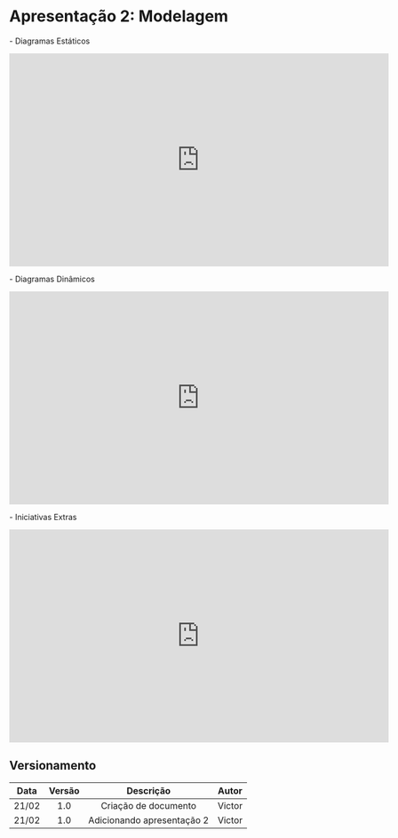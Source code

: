 # Apresentação 2: Modelagem

<p align = "justify"> - Diagramas Estáticos </p>

<iframe width="683" height="384" src="https://www.youtube.com/embed/pXTeUW1cIAY" title="YouTube video player" frameborder="0" allow="accelerometer; autoplay; clipboard-write; encrypted-media; gyroscope; picture-in-picture" allowfullscreen></iframe>

<p align = "justify"> - Diagramas Dinâmicos </p>

<iframe width="683" height="384" src="https://www.youtube.com/embed/28nr1x4xEpI" title="YouTube video player" frameborder="0" allow="accelerometer; autoplay; clipboard-write; encrypted-media; gyroscope; picture-in-picture" allowfullscreen></iframe>

<p align = "justify"> - Iniciativas Extras </p>

<iframe width="683" height="384" src="https://www.youtube.com/embed/YmTdhNQjAko" title="YouTube video player" frameborder="0" allow="accelerometer; autoplay; clipboard-write; encrypted-media; gyroscope; picture-in-picture" allowfullscreen></iframe>

## Versionamento

| Data  | Versão |         Descrição          | Autor  |
| :---: | :----: | :------------------------: | :----: |
| 21/02 |  1.0   |    Criação de documento    | Victor |
| 21/02 |  1.0   | Adicionando apresentação 2 | Victor |

